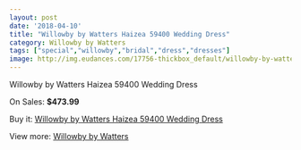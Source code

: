 ```yaml
---
layout: post
date: '2018-04-10'
title: "Willowby by Watters Haizea 59400 Wedding Dress"
category: Willowby by Watters
tags: ["special","willowby","bridal","dress","dresses"]
image: http://img.eudances.com/17756-thickbox_default/willowby-by-watters-haizea-59400-wedding-dress.jpg
---
```

Willowby by Watters Haizea 59400 Wedding Dress

On Sales: **$473.99**
<a href="https://www.eudances.com/en/willowby-by-watters/5169-willowby-by-watters-haizea-59400-wedding-dress.html"><amp-img layout="responsive" width="600" height="600" src="//img.eudances.com/17756-thickbox_default/willowby-by-watters-haizea-59400-wedding-dress.jpg" alt="Willowby by Watters Haizea 59400 Wedding Dress 0" /></a>
<a href="https://www.eudances.com/en/willowby-by-watters/5169-willowby-by-watters-haizea-59400-wedding-dress.html"><amp-img layout="responsive" width="600" height="600" src="//img.eudances.com/17760-thickbox_default/willowby-by-watters-haizea-59400-wedding-dress.jpg" alt="Willowby by Watters Haizea 59400 Wedding Dress 1" /></a>
<a href="https://www.eudances.com/en/willowby-by-watters/5169-willowby-by-watters-haizea-59400-wedding-dress.html"><amp-img layout="responsive" width="600" height="600" src="//img.eudances.com/17759-thickbox_default/willowby-by-watters-haizea-59400-wedding-dress.jpg" alt="Willowby by Watters Haizea 59400 Wedding Dress 2" /></a>
<a href="https://www.eudances.com/en/willowby-by-watters/5169-willowby-by-watters-haizea-59400-wedding-dress.html"><amp-img layout="responsive" width="600" height="600" src="//img.eudances.com/17758-thickbox_default/willowby-by-watters-haizea-59400-wedding-dress.jpg" alt="Willowby by Watters Haizea 59400 Wedding Dress 3" /></a>
<a href="https://www.eudances.com/en/willowby-by-watters/5169-willowby-by-watters-haizea-59400-wedding-dress.html"><amp-img layout="responsive" width="600" height="600" src="//img.eudances.com/17757-thickbox_default/willowby-by-watters-haizea-59400-wedding-dress.jpg" alt="Willowby by Watters Haizea 59400 Wedding Dress 4" /></a>

Buy it: [Willowby by Watters Haizea 59400 Wedding Dress](https://www.eudances.com/en/willowby-by-watters/5169-willowby-by-watters-haizea-59400-wedding-dress.html "Willowby by Watters Haizea 59400 Wedding Dress")

View more: [Willowby by Watters](https://www.eudances.com/en/48-willowby-by-watters "Willowby by Watters")